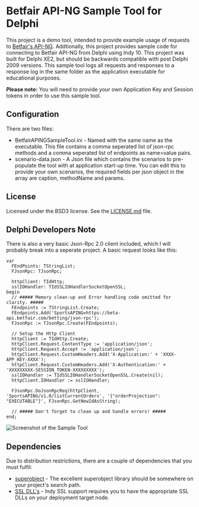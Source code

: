 # Betfair API-NG Sample Tool for Delphi
This project is a demo tool, intended to provide example usage of requests to [Betfair's API-NG](https://api.developer.betfair.com/services/webapps/docs/display/1smk3cen4v3lu3yomq5qye0ni/Betting+API+Home). 
Addtionally, this project provides sample code for connecting to Betfair API-NG from Delphi using Indy 10. This project was built for Delphi XE2, but should be backwards compatible with post Delphi 2009 versions. This sample tool logs all requests and responses to a response log in the same folder as the application executable for educational purposes. 

**Please note:** You will need to provide your own Application Key and Session tokens in order to use this sample tool.

## Configuration

There are two files:
* BetfairAPINGSampleTool.ini - Named with the same name as the executable. This file contains a comma seperated list of json-rpc methods and a comma seperated list of endpoints as name=value pairs.
* scenario-data.json - A Json file which contains the scenarios to pre-populate the tool with at application start-up time. You can edit this to provide your own scenarios, the required fields per json object in the array are caption, methodName and params.

## License

Licensed under the BSD3 license. See the [LICENSE.md](LICENSE.md) file.

## Delphi Developers Note

There is also a very basic Json-Rpc 2.0 client included, which I will probably break into a seperate project. A basic request looks like this:

```delphi
var
  FEndPoints: TStringList;
  FJsonRpc: TJsonRpc;

  httpClient: TIdHttp;
  sslIOHandler: TIdSSLIOHandlerSocketOpenSSL;
begin
  // ##### Memory clean-up and Error handling code omitted for clarity. #####
  FEndpoints := TStringList.Create;
  FEndpoints.Add('SportsAPING=https://beta-api.betfair.com/betting/json-rpc');
  FJsonRpc := TJsonRpc.Create(FEndpoints);

  // Setup the Http Client
  httpClient := TIdHttp.Create;
  httpClient.Request.ContentType := 'application/json';
  httpClient.Request.Accept := 'application/json';
  httpClient.Request.CustomHeaders.Add('X-Application:' + 'XXXX-APP_KEY-XXXX');
  httpClient.Request.CustomHeaders.Add('X-Authentication:' + 'XXXXXXXXX-SESSION_TOKEN-XXXXXXXXX');
  sslIOHandler := TIdSSLIOHandlerSocketOpenSSL.Create(nil);
  httpClient.IOHandler := sslIOHandler;

  FJsonRpc.DoJsonRpcReq(httpClient, 'SportsAPING/v1.0/listCurrentOrders', '{"orderProjection": "EXECUTABLE"}', FJsonRpc.GetNewIdAsString);

  // ##### Don't forget to clean up and handle errors! #####
end;
```

![Screenshot of the Sample Tool](http://jamiei.com/blog/wp-content/uploads/2013/05/screenshot.png)

## Dependencies
Due to distribution restrictions, there are a couple of dependencies that you must fulfil:

* [superobject](https://code.google.com/p/superobject/) - The excellent superobject library should be somewhere on your project's search path.
* [SSL DLL's](http://www.indyproject.org/sockets/SSL.EN.aspx) - Indy SSL support requires you to have the appropriate SSL DLLs on your deployment target node.
